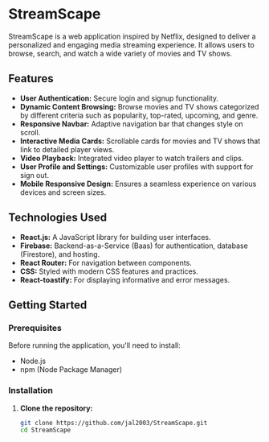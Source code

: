 # StreamScape

StreamScape is a web application inspired by Netflix, designed to deliver a personalized and engaging media streaming experience. It allows users to browse, search, and watch a wide variety of movies and TV shows.



## Features

- **User Authentication:** Secure login and signup functionality.
- **Dynamic Content Browsing:** Browse movies and TV shows categorized by different criteria such as popularity, top-rated, upcoming, and genre.
- **Responsive Navbar:** Adaptive navigation bar that changes style on scroll.
- **Interactive Media Cards:** Scrollable cards for movies and TV shows that link to detailed player views.
- **Video Playback:** Integrated video player to watch trailers and clips.
- **User Profile and Settings:** Customizable user profiles with support for sign out.
- **Mobile Responsive Design:** Ensures a seamless experience on various devices and screen sizes.

## Technologies Used

- **React.js:** A JavaScript library for building user interfaces.
- **Firebase:** Backend-as-a-Service (Baas) for authentication, database (Firestore), and hosting.
- **React Router:** For navigation between components.
- **CSS:** Styled with modern CSS features and practices.
- **React-toastify:** For displaying informative and error messages.

## Getting Started

### Prerequisites

Before running the application, you'll need to install:
- Node.js
- npm (Node Package Manager)

### Installation

1. **Clone the repository:**
   ```bash
   git clone https://github.com/jal2003/StreamScape.git
   cd StreamScape
